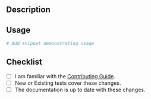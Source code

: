 ## Description
<!-- Provide a standalone description of changes in this PR. -->
<!-- Reference any issues closed by this PR with "closes #1234". -->

## Usage
<!-- Potentially add a usage example below -->
```python
# Add snippet demonstrating usage
```
## Checklist
<!--
Note: All commits need to be signed and signed off. This can be done via `-sS` flags while commiting
`git commit -sS -m "...."
-->
- [ ] I am familiar with the [Contributing Guide](https://github.com/NVIDIA-NeMo/Curator/blob/main/CONTRIBUTING.md).
- [ ] New or Existing tests cover these changes.
- [ ] The documentation is up to date with these changes.
